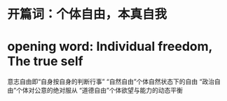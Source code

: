 # 开篇词：个体自由，本真自我
# opening word: Individual freedom, The true self

意志自由即“自身按自身的判断行事”
“自然自由”个体自然状态下的自由
“政治自由”个体对公意的绝对服从
“道德自由”个体欲望与能力的动态平衡
